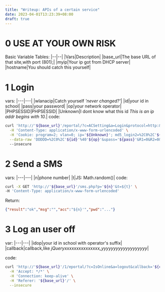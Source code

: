 ```yaml
---
title: "Writeup: APIs of a certain service"
date: 2023-04-01T13:23:39+08:00
draft: true
---
```


# 0 USE AT YOUR OWN RISK

Basic Variable Tables:
|--|--|
|Vars|Description|
|base_url|The base URL of that site,with port (801);|
|myip|Your ip got from DHCP server|
|hostname|You should catch this yourself|

# 1 Login
vars:
|---|---|
|wlanacip|Catch yourself *'never changed?'*|
|id|your id in school|
|pass|your password|
|op|your network operator|
|PHPSESSID|PHPSESSID|
|Unknown|I dont know what this id *This is an ip addr begins with 10.*|
code:
```bash
curl 'http://'${base_url}'/eportal/?c=ACSetting&a=Login&protocol=http:&hostname='${hostname}'&iTermType=1&wlanuserip='${myip}'&wlanacip='${wlanacip}'0&wlanacname=XL-BRAS-SR8806-X&mac=00-00-00-00-00-00&ip='${myip}'&enAdvert=0&queryACIP=0&loginMethod=1' \
  -H 'Content-Type: application/x-www-form-urlencoded' \
  -H 'Cookie: program=2; vlan=0; ip='${Unknown}'; md5_login2=%2C0%2C'${id}'@'${op}'%7C'${pass}'; ssid=null; areaID=null; PHPSESSID='${PHPSESSID}'' \
  --data-raw 'DDDDD=%2C0%2C'${id}'%40'${op}'&upass='${pass}'&R1=0&R2=0&R3=0&R6=0&para=00&0MKKey=123456&buttonClicked=&redirect_url=&err_flag=&username=&password=&user=&cmd=&Login=&v6ip=' 
  --insecure
```

# 2 Send a SMS
vars:
|---|---|
|n|phone number|
|t|JS: Math.random()|
code:
```bash
curl -X GET 'http://'${base_url}'/sms.php?p='${n}'&t=${t}' \ 
-H 'Content-Type: application/x-www-form-urlencoded'
```
Return:
```json
{"result":"ok","msg":"","acc":"${n}'","pwd":"..."}

```
# 3 Log an user off
var:
|---|---|
|idop|your id in school with operator's suffix|
|callback|callback,like *jQueryxxxxxxxxxxxxxxx_yyyyyyyyyyyyyyyyyyy*|

code:
```bash
curl 'http://'${base_url}'/1/eportal/?c=IsOnline&a=logout&callback='${callback}'&account='${idop}'&_=156467841534' \
  -H 'Accept: */*' \
  -H 'Connection: keep-alive' \
  -H 'Referer: '${base_url}'/' \
  --insecure
  ```